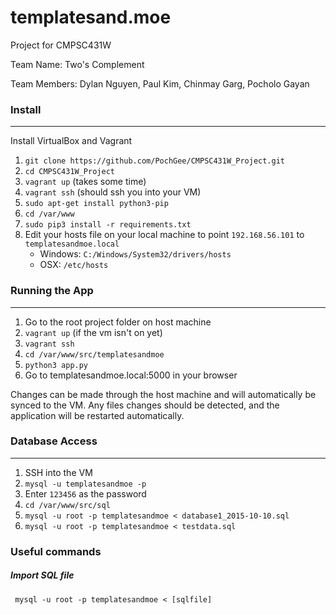 # templatesand.moe
Project for CMPSC431W

Team Name: Two's Complement

Team Members: Dylan Nguyen, Paul Kim, Chinmay Garg, Pocholo Gayan

### Install
---
Install VirtualBox and Vagrant

1. `git clone https://github.com/PochGee/CMPSC431W_Project.git`
2. `cd CMPSC431W_Project`
3. `vagrant up` (takes some time)
4. `vagrant ssh` (should ssh you into your VM)
5. `sudo apt-get install python3-pip`
6. `cd /var/www`
7. `sudo pip3 install -r requirements.txt`
8. Edit your hosts file on your local machine to point `192.168.56.101` to `templatesandmoe.local`
	- Windows: `C:/Windows/System32/drivers/hosts`
	- OSX: `/etc/hosts`


### Running the App
---
1. Go to the root project folder on host machine
2. `vagrant up` (if the vm isn't on yet)
3. `vagrant ssh`
4. `cd /var/www/src/templatesandmoe`
5. `python3 app.py`
6. Go to templatesandmoe.local:5000 in your browser

Changes can be made through the host machine and will automatically be synced to the VM. Any files changes should be detected, and the application will be restarted automatically.

### Database Access
---
1. SSH into the VM
2. `mysql -u templatesandmoe -p`
3. Enter `123456` as the password
4. `cd /var/www/src/sql`
5. `mysql -u root -p templatesandmoe < database1_2015-10-10.sql`
6. `mysql -u root -p templatesandmoe < testdata.sql`

### Useful commands
##### Import SQL file
` mysql -u root -p templatesandmoe < [sqlfile]` 